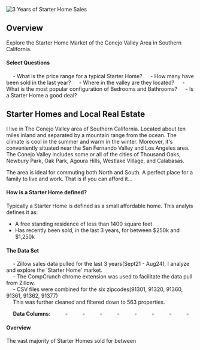 ![3 Years of Starter Home Sales](https://github.com/StarkArk/Local_Starter_Homes/blob/main/Images/monthlysalesstarterhomes.svg)

## Overview

Explore the Starter Home Market of the Conejo Valley Area in Southern California. 

#### Select Questions

&emsp; - What is the price range for a typical Starter Home? 
&emsp; - How many have been sold in the last year? 
&emsp; - Where in the valley are they located? 
&emsp; - What is the most popular configuration of Bedrooms and Bathrooms? 
&emsp; - Is a Starter Home a good deal? 

## Starter Homes and Local Real Estate

I live in The Conejo Valley area of Southern California. Located about ten miles inland and separated by a mountain range from the ocean. The climate is cool in the summer and warm in the winter. Moreover, it's conveniently situated near the San Fernando Valley and Los Angeles area. The Conejo Valley includes some or all of the cities of Thousand Oaks, Newbury Park, Oak Park, Agoura Hills, Westlake Village, and Calabasas. 

The area is ideal for commuting both North and South. A perfect place for a family to live and work. That is if you can afford it... 

#### How is a Starter Home defined?

Typically a Starter Home is defined as a small affordable home. This analyis defines it as:
- A free standing residence of less than 1400 square feet
- Has recently been sold, in the last 3 years, for between $250k and $1,250k

#### The Data Set


&emsp; - Zillow sales data pulled for the last 3 years(Sept21 - Aug24), I analyze and explore the 'Starter Home' market.  
&emsp; - The CompCrunch chrome extension was used to facilitate the data pull from Zillow.  
&emsp; - CSV files were combined for the six zipcodes(91301, 91320, 91360, 91361, 91362, 91377)  
&emsp; This was further cleaned and filtered down to 563 properties.

&emsp; **Data Columns**: 
&emsp; &emsp; - 
&emsp; &emsp; -
&emsp; &emsp; -
&emsp; &emsp; -
&emsp; &emsp; -
&emsp; &emsp; -
&emsp; &emsp; -
&emsp; &emsp; -

#### Overview

The vast majority of Starter Homes sold for between 
